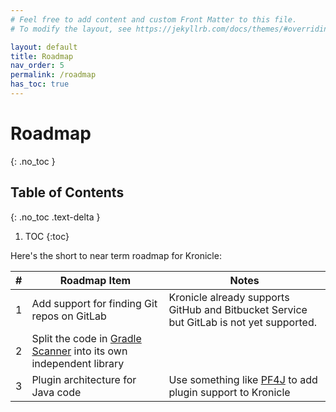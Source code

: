 ```yaml
---
# Feel free to add content and custom Front Matter to this file.
# To modify the layout, see https://jekyllrb.com/docs/themes/#overriding-theme-defaults

layout: default
title: Roadmap
nav_order: 5
permalink: /roadmap
has_toc: true
---
```


# Roadmap
{: .no_toc }


## Table of Contents
{: .no_toc .text-delta }

1. TOC
   {:toc}


Here's the short to near term roadmap for Kronicle: 

| # | Roadmap Item | Notes |
|---|---|---|
| 1 | Add support for finding Git repos on GitLab | Kronicle already supports GitHub and Bitbucket Service but GitLab is not yet supported.  |
| 2 | Split the code in [Gradle Scanner](https://github.com/kronicle-tech/kronicle/tree/main/service/src/main/java/tech/kronicle/service/scanners/gradle) into its own independent library | |
| 3 | Plugin architecture for Java code | Use something like [PF4J](https://github.com/pf4j/pf4j) to add plugin support to Kronicle |
